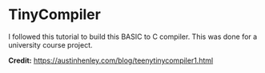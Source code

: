# TinyCompiler


I followed this tutorial to build this BASIC to C compiler. This was done for a university course project.



__Credit:__ https://austinhenley.com/blog/teenytinycompiler1.html
